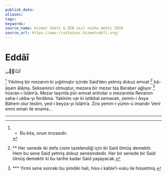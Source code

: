 ```yaml
---
publish_date: 
aliases: 
tags: 
keywords: 
source_name: Hizmet Vakfı & DİB asıl nüsha metni 2016
source_url: https://www.risaleinur.hizmetvakfi.org/
---
```


# Eddâî

<span class="arabic" dir="rtl">اَلدَّاعٖى</span>

[^Hâşiye1] Yıkılmış bir mezarım ki yığılmıştır içinde
Said’den yetmiş dokuz emvat [^Hâşiye2] bâ-âsam âlâma.
Sekseninci olmuştur, mezara bir mezar taş
Beraber ağlıyor [^Hâşiye3] hüsran-ı İslâm’a.
Mezar taşımla pür-emvat enîndar o mezarımla
Revanım saha-i ukba-yı ferdâma.
Yakînim var ki istikbal semavatı, zemin-i Asya
Bâhem olur teslim, yed-i beyza-yı İslâm’a.
Zira yemin-i yümn-ü imandır
Verir emni eman ile enama…

***

[^Hâşiye1]: * Bu kıta, onun imzasıdır.

[^Hâşiye2]: ** Her senede iki defa cisim tazelendiği için iki Said ölmüş demektir. Hem bu sene Said yetmiş dokuz senesindedir. Her bir senede bir Said ölmüş demektir ki bu tarihe kadar Said yaşayacak.

[^Hâşiye3]: *** Yirmi sene sonraki bu şimdiki hali, hiss-i kable’l-vuku ile hissetmiş.
